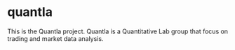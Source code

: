 # quantla
This is the Quantla project. Quantla is a Quantitative Lab group that focus on trading and market data analysis.
